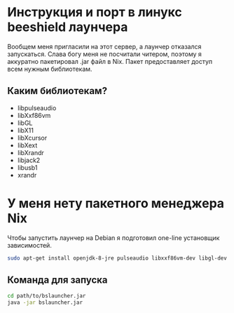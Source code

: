 # Инструкция и порт в линукс beeshield лаунчера
Вообщем меня пригласили на этот сервер, а лаунчер отказался запускаться. 
Слава богу меня не посчитали читером, поэтому я аккуратно пакетировал .jar файл в Nix. Пакет предоставляет доступ всем нужным библиотекам.

## Каким библиотекам?
- libpulseaudio
- libXxf86vm
- libGL
- libX11
- libXcursor
- libXext
- libXrandr
- libjack2
- libusb1
- xrandr

# У меня нету пакетного менеджера Nix
Чтобы запустить лаунчер на Debian я подготовил one-line установщик зависимостей.
```bash
sudo apt-get install openjdk-8-jre pulseaudio libxxf86vm-dev libgl-dev libx11-6 libxcursor-dev libxext-dev libxrandr-dev libjack-dev libhidapi-libusb0
```

## Команда для запуска
```bash
cd path/to/bslauncher.jar
java -jar bslauncher.jar
```